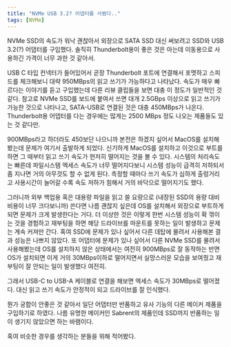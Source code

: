 ```yaml
---
title: "NVMe USB 3.2? 어댑터를 사봤다.."
tags: [NVMe]
---
```


NVMe SSD의 속도가 워낙 괜찮아서 외장으로 SATA SSD 대신 써보려고 SSD와 USB 3.2(?) 어댑터를 구입했다. 솔직히 Thunderbolt용이 좋은 것은 아는데 이동용으로 사용하긴 가격이 너무 과한 것 같아서.

USB C 타입 컨넥터가 들어있어서 곧장 Thunderbolt 포트에 연결해서 포멧하고 스피드를 체크해보니 대략 950MBps의 읽고 쓰기가 가능하다고 나타났다. 속도가 매우 빠르다는 이야기를 듣고 구입했는데 다른 리뷰 클립들을 보면 대충 이 정도가 일반적인 것 같다. 참고로 NVMe SSD를 보드에 붙여서 쓰면 대개 2.5GBps 이상으로 읽고 쓰기가 가능한 것으로 나타나고, SATA-USB로 연결된 것은 대충 450MBps가 나온다. Thunderbolt용 어뎁터를 다는 경우에는 많게는 2500 MBps 정도 나오는 제품들도 있는 것 같다만.

900MBps라고 하더라도 450보단 나으니까 본전은 하겠지 싶어서 MacOS를 설치해봤는데 문제가 여기서 출발하게 되었다. 신기하게 MacOS를 설치하고 이것으로 부트를 하면 그 때부터 읽고 쓰기 속도가 현저히 떨어지는 것을 볼 수 있다. 시스템의 처리속도는 빠른데 파일시스템 엑세스 속도가 너무 떨어지다보니 시스템 성능이 급격히 저하되서 좀 지나면 거의 아무것도 할 수 없게 된다. 측정할 때마다 쓰기 속도가 심하게 출렁거리고 사용시간이 늘어갈 수록 속도 저하가 힘해서 거의 바닥으로 떨어지기도 했다. 

그러니까 외부 백업용 혹은 대용량 파일을 읽고 쓸 요량으로 (내장된 SSD의 용량 대비 비용이 너무 크다보니까) 쓴다면 나름 괜찮지 싶은데 OS를 설치해서 외장으로 부트하게 되면 문제가 크게 발생한다는 거다. 더 이상한 것은 이렇게 한번 시스템 성능이 확 꺾이는 것을 경험하고 재부팅을 하면 해당 드라이브를 마운트를 못하는 일이 발생하고 문제는 계속 커져만 간다. 혹여 SSD에 문제가 있나 싶어서 다른 데탑에 물려서 사용해본 결과 성능은 나쁘지 않았다. 또 어댑터에 문제가 있나 싶어서 다른 NVMe SSD를 물려서 사용해봤는데 OS를 설치하지 않은 상태에서는 여전히 900MBps로 잘 동작하는 반면 OS가 설치되면 이게 거의 30MBps이하로 떨어지면서 실망스러운 모습을 보여줬고 재부팅이 잘 안되는 일이 발생했다 여전히.

그래서 USB-C to USB-A 케이블로 연결을 해보면 엑세스 속도가 30MBps로 떨어졌다. 대신 읽고 쓰기 속도가 안정적이 되고 드라이브를 잘 인식했다. 

뭔가 궁합이 안좋은 것 같아서 일단 어댑터만 반품하고 유사 기능의 다른 메이커 제품을 구입하기로 하였다. 나름 유명한 메이커인 Sabrent의 제품인데 SSD까지 반품하는 일이 생기지 않았으면 하는 바램이다.

혹여 비슷한 경우를 생각하는 분들을 위해 적어봤다.
